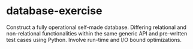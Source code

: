 # database-exercise
Construct a fully operational self-made database.
Differing relational and non-relational functionalities within the same generic API and pre-written test cases using Python.
Involve run-time and I/O bound optimizations.
